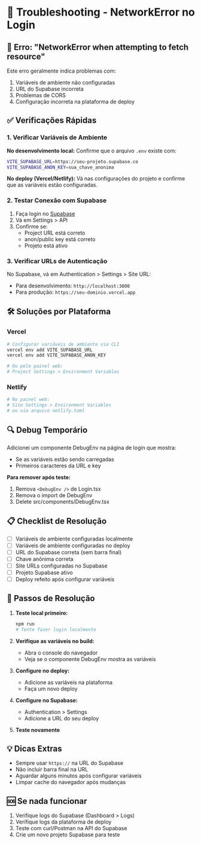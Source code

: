 # 🔧 Troubleshooting - NetworkError no Login

## 🚨 Erro: "NetworkError when attempting to fetch resource"

Este erro geralmente indica problemas com:
1. Variáveis de ambiente não configuradas
2. URL do Supabase incorreta
3. Problemas de CORS
4. Configuração incorreta na plataforma de deploy

## ✅ Verificações Rápidas

### 1. Verificar Variáveis de Ambiente

**No desenvolvimento local:**
Confirme que o arquivo `.env` existe com:
```bash
VITE_SUPABASE_URL=https://seu-projeto.supabase.co
VITE_SUPABASE_ANON_KEY=sua_chave_anonima
```

**No deploy (Vercel/Netlify):**
Vá nas configurações do projeto e confirme que as variáveis estão configuradas.

### 2. Testar Conexão com Supabase

1. Faça login no [Supabase](https://supabase.com)
2. Vá em Settings > API
3. Confirme se:
   - Project URL está correto
   - anon/public key está correto
   - Projeto está ativo

### 3. Verificar URLs de Autenticação

No Supabase, vá em Authentication > Settings > Site URL:
- Para desenvolvimento: `http://localhost:3000`
- Para produção: `https://seu-dominio.vercel.app`

## 🛠️ Soluções por Plataforma

### Vercel
```bash
# Configurar variáveis de ambiente via CLI
vercel env add VITE_SUPABASE_URL
vercel env add VITE_SUPABASE_ANON_KEY

# Ou pelo painel web:
# Project Settings > Environment Variables
```

### Netlify
```bash
# No painel web:
# Site Settings > Environment Variables
# ou via arquivo netlify.toml
```

## 🔍 Debug Temporário

Adicionei um componente DebugEnv na página de login que mostra:
- Se as variáveis estão sendo carregadas
- Primeiros caracteres da URL e key

**Para remover após teste:**
1. Remova `<DebugEnv />` de Login.tsx
2. Remova o import de DebugEnv
3. Delete src/components/DebugEnv.tsx

## 📋 Checklist de Resolução

- [ ] Variáveis de ambiente configuradas localmente
- [ ] Variáveis de ambiente configuradas no deploy
- [ ] URL do Supabase correta (sem barra final)
- [ ] Chave anônima correta
- [ ] Site URLs configuradas no Supabase
- [ ] Projeto Supabase ativo
- [ ] Deploy refeito após configurar variáveis

## 🚀 Passos de Resolução

1. **Teste local primeiro:**
   ```bash
   npm run 
   # Tente fazer login localmente
   ```

2. **Verifique as variáveis no build:**
   - Abra o console do navegador
   - Veja se o componente DebugEnv mostra as variáveis

3. **Configure no deploy:**
   - Adicione as variáveis na plataforma
   - Faça um novo deploy

4. **Configure no Supabase:**
   - Authentication > Settings
   - Adicione a URL do seu deploy

5. **Teste novamente**

## 💡 Dicas Extras

- Sempre usar `https://` na URL do Supabase
- Não incluir barra final na URL
- Aguardar alguns minutos após configurar variáveis
- Limpar cache do navegador após mudanças

## 🆘 Se nada funcionar

1. Verifique logs do Supabase (Dashboard > Logs)
2. Verifique logs da plataforma de deploy
3. Teste com curl/Postman na API do Supabase
4. Crie um novo projeto Supabase para teste